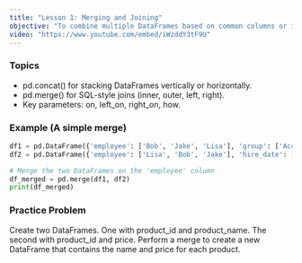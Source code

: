 ```yaml
---
title: "Lesson 1: Merging and Joining"
objective: "To combine multiple DataFrames based on common columns or indices."
video: "https://www.youtube.com/embed/iWzddY3tF9U"
---
```


### Topics

- pd.concat() for stacking DataFrames vertically or horizontally.
- pd.merge() for SQL-style joins (inner, outer, left, right).
- Key parameters: on, left_on, right_on, how.

### Example (A simple merge)

```python
df1 = pd.DataFrame({'employee': ['Bob', 'Jake', 'Lisa'], 'group': ['Accounting', 'Engineering', 'HR']})
df2 = pd.DataFrame({'employee': ['Lisa', 'Bob', 'Jake'], 'hire_date': [2004, 2008, 2012]})

# Merge the two DataFrames on the 'employee' column
df_merged = pd.merge(df1, df2)
print(df_merged)
```

### Practice Problem

Create two DataFrames. One with product_id and product_name. The second with product_id and price. Perform a merge to create a new DataFrame that contains the name and price for each product.
